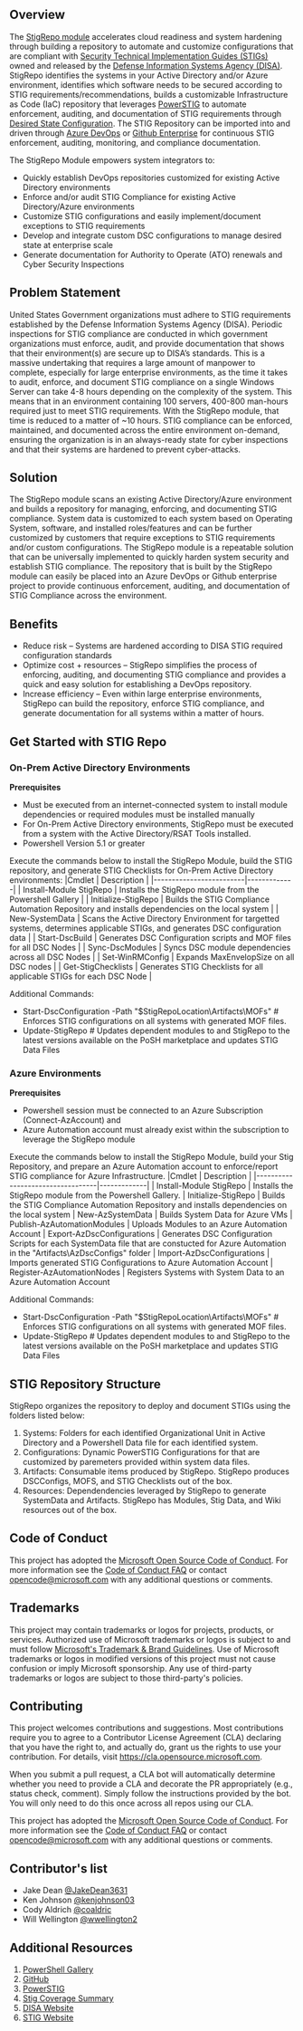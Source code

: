 ## Overview

The [StigRepo module](https://www.powershellgallery.com/packages/StigRepo/1.4) accelerates cloud readiness and system hardening through building a repository to automate and customize configurations that are compliant with [Security Technical Implementation Guides (STIGs)](https://public.cyber.mil/stigs/) owned and released by the [Defense Information Systems Agency (DISA)](https://www.disa.mil/About). StigRepo identifies the systems in your Active Directory and/or Azure environment, identifies which software needs to be secured according to STIG requirements/recommendations, builds a customizable Infrastructure as Code (IaC) repository that leverages [PowerSTIG](https://github.com/microsoft/PowerStig) to automate enforcement, auditing, and documentation of STIG requirements through [Desired State Configuration](https://docs.microsoft.com/en-us/powershell/scripting/dsc/overview/overview?view=powershell-7.1). The STIG Repository can be imported into and driven through [Azure DevOps](https://azure.microsoft.com/en-us/services/devops/) or [Github Enterprise](https://github.com/enterprise) for continuous STIG enforcement, auditing, monitoring, and compliance documentation. 

The StigRepo Module empowers system integrators to:
- Quickly establish DevOps repositories customized for existing Active Directory environments
- Enforce and/or audit STIG Compliance for existing Active Directory/Azure environments
- Customize STIG configurations and easily implement/document exceptions to STIG requirements
- Develop and integrate custom DSC configurations to manage desired state at enterprise scale
- Generate documentation for Authority to Operate (ATO) renewals and Cyber Security Inspections

## Problem Statement

United States Government organizations must adhere to STIG requirements established by the Defense Information Systems Agency (DISA). Periodic inspections for STIG compliance are conducted in which government organizations must enforce, audit, and provide documentation that shows that their environment(s) are secure up to DISA’s standards. This is a massive undertaking that requires a large amount of manpower to complete, especially for large enterprise environments, as the time it takes to audit, enforce, and document STIG compliance on a single Windows Server can take 4-8 hours depending on the complexity of the system. This means that in an environment containing 100 servers, 400-800 man-hours required just to meet STIG requirements. With the StigRepo module, that time is reduced to a matter of ~10 hours. STIG compliance can be enforced, maintained, and documented across the entire environment on-demand, ensuring the organization is in an always-ready state for cyber inspections and that their systems are hardened to prevent cyber-attacks.

## Solution

The StigRepo module scans an existing Active Directory/Azure environment and builds a repository for managing, enforcing, and documenting STIG compliance. System data is customized to each system based on Operating System, software, and installed roles/features and can be further customized by customers that require exceptions to STIG requirements and/or custom configurations. The StigRepo module is a repeatable solution that can be universally implemented to quickly harden system security and establish STIG compliance. The repository that is built by the StigRepo module can easily be placed into an Azure DevOps or Github enterprise project to provide continuous enforcement, auditing, and documentation of STIG Compliance across the environment.

## Benefits

- Reduce risk – Systems are hardened according to DISA STIG required configuration standards
- Optimize cost + resources – StigRepo simplifies the process of enforcing, auditing, and documenting STIG compliance and provides a quick and easy solution for establishing a DevOps repository. 
- Increase efficiency – Even within large enterprise environments, StigRepo can build the repository, enforce STIG compliance, and generate documentation for all systems within a matter of hours. 

## Get Started with STIG Repo

### On-Prem Active Directory Environments

**Prerequisites**
- Must be executed from an internet-connected system to install module dependencies or required modules must be installed manually 
- For On-Prem Active Directory environments, StigRepo must be executed from a system with the Active Directory/RSAT Tools installed.
- Powershell Version 5.1 or greater

Execute the commands below to install the StigRepo Module, build the STIG repository, and generate STIG Checklists for On-Prem Active Directory environments:
|Cmdlet                   | Description |
|-------------------------|-------------|
| Install-Module StigRepo | Installs the StigRepo module from the Powershell Gallery |
| Initialize-StigRepo     | Builds the STIG Compliance Automation Repository and installs dependencies on the local system |
| New-SystemData          | Scans the Active Directory Environment for targetted systems, determines applicable STIGs, and generates DSC configuration data |
| Start-DscBuild          | Generates DSC Configuration scripts and MOF files for all DSC Nodes |
| Sync-DscModules         | Syncs DSC module dependencies across all DSC Nodes |
| Set-WinRMConfig         | Expands MaxEnvelopSize on all DSC nodes |
| Get-StigChecklists      | Generates STIG Checklists for all applicable STIGs for each DSC Node |

Additional Commands:
- Start-DscConfiguration -Path "$StigRepoLocation\Artifacts\MOFs" # Enforces STIG configurations on all systems with generated MOF files. 
- Update-StigRepo # Updates dependent modules to and StigRepo to the latest versions available on the PoSH marketplace and updates STIG Data Files

### Azure Environments 

**Prerequisites**
- Powershell session must be connected to an Azure Subscription (Connect-AzAccount) and 
- Azure Automation account must already exist within the subscription to leverage the StigRepo module

Execute the commands below to install the StigRepo Module, build your Stig Repository, and prepare an Azure Automation account to enforce/report STIG compliance for Azure Infrastructure.
|Cmdlet                            | Description |
|----------------------------------|-------------|
| Install-Module StigRepo          | Installs the StigRepo module from the Powershell Gallery.
| Initialize-StigRepo              | Builds the STIG Compliance Automation Repository and installs dependencies on the local system
| New-AzSystemData                 | Builds System Data for Azure VMs
| Publish-AzAutomationModules      | Uploads Modules to an Azure Automation Account
| Export-AzDscConfigurations       | Generates DSC Configuration Scripts for each SystemData file that are constucted for Azure Automation in the "Artifacts\AzDscConfigs" folder
| Import-AzDscConfigurations       | Imports generated STIG Configurations to Azure Automation Account
| Register-AzAutomationNodes       | Registers Systems with System Data to an Azure Automation Account

Additional Commands:
- Start-DscConfiguration -Path "$StigRepoLocation\Artifacts\MOFs" # Enforces STIG configurations on all systems with generated MOF files. 
- Update-StigRepo # Updates dependent modules to and StigRepo to the latest versions available on the PoSH marketplace and updates STIG Data Files

## STIG Repository Structure

StigRepo organizes the repository to deploy and document STIGs using the folders listed below:
1. Systems: Folders for each identified Organizational Unit in Active Directory and a Powershell Data file for each identified system.
2. Configurations: Dynamic PowerSTIG Configurations for that are customized by paremeters provided within system data files.
3. Artifacts: Consumable items produced by StigRepo. StigRepo produces DSCConfigs, MOFS, and STIG Checklists out of the box.
4. Resources: Dependendencies leveraged by StigRepo to generate SystemData and Artifacts. StigRepo has Modules, Stig Data, and Wiki resources out of the box.

## Code of Conduct

This project has adopted the [Microsoft Open Source Code of Conduct](https://opensource.microsoft.com/codeofconduct/).
For more information see the [Code of Conduct FAQ](https://opensource.microsoft.com/codeofconduct/faq/)
or contact [opencode@microsoft.com](mailto:opencode@microsoft.com) with any additional questions
or comments.

## Trademarks

This project may contain trademarks or logos for projects, products, or services. Authorized use of Microsoft 
trademarks or logos is subject to and must follow 
[Microsoft's Trademark & Brand Guidelines](https://www.microsoft.com/en-us/legal/intellectualproperty/trademarks/usage/general).
Use of Microsoft trademarks or logos in modified versions of this project must not cause confusion or imply Microsoft sponsorship.
Any use of third-party trademarks or logos are subject to those third-party's policies.

## Contributing

This project welcomes contributions and suggestions.  Most contributions require you to agree to a
Contributor License Agreement (CLA) declaring that you have the right to, and actually do, grant us
the rights to use your contribution. For details, visit https://cla.opensource.microsoft.com.

When you submit a pull request, a CLA bot will automatically determine whether you need to provide
a CLA and decorate the PR appropriately (e.g., status check, comment). Simply follow the instructions
provided by the bot. You will only need to do this once across all repos using our CLA.

This project has adopted the [Microsoft Open Source Code of Conduct](https://opensource.microsoft.com/codeofconduct/).
For more information see the [Code of Conduct FAQ](https://opensource.microsoft.com/codeofconduct/faq/) or
contact [opencode@microsoft.com](mailto:opencode@microsoft.com) with any additional questions or comments.

## Contributor's list

* Jake Dean [@JakeDean3631](https://github.com/JakeDean3631)
* Ken Johnson   [@kenjohnson03](https://github.com/kenjohnson03)
* Cody Aldrich  [@coaldric](https://github.com/coaldric)
* Will Wellington [@wwellington2](https://github.com/wwellington2)

## Additional Resources

1. [PowerShell Gallery]("https://www.powershellgallery.com/packages/StigRepo/")
2. [GitHub]("https://github.com/microsoft/StigRepo")
3. [PowerSTIG](https://github.com/microsoft/PowerStig)
4. [Stig Coverage Summary](https://github.com/Microsoft/PowerStig/wiki/StigCoverageSummary)
5. [DISA Website](https://www.disa.mil/)
6. [STIG Website](https://public.cyber.mil/stigs/)
